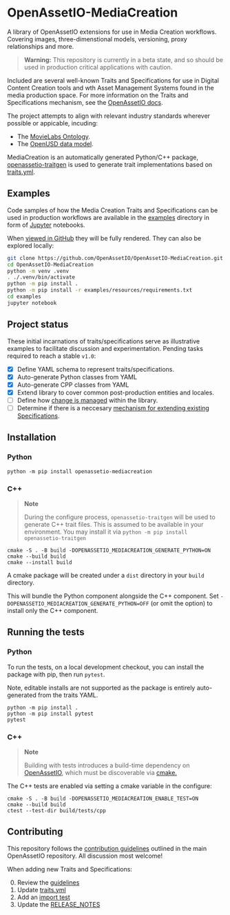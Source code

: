 # OpenAssetIO-MediaCreation

A library of OpenAssetIO extensions for use in Media Creation workflows.
Covering images, three-dimenstional models, versioning, proxy
relationships and more.

> **Warning:**
> This repository is currently in a beta state, and so should
> be used in production critical applications with caution.

Included are several well-known Traits and Specifications for use in
Digital Content Creation tools and wth Asset Management Systems found in
the media production space. For more information on the Traits and
Specifications mechanism, see the [OpenAssetIO
docs](https://openassetio.github.io/OpenAssetIO).

The project attempts to align with relevant industry standards wherever
possible or appicable, incuding:

- The [MovieLabs Ontology](https://movielabs.com/production-technology/ontology-for-media-creation/).
- The [OpenUSD data model](https://www.openusd.org).

MediaCreation is an automatically generated Python/C++ package,
[openassetio-traitgen](https://github.com/OpenAssetIO/OpenAssetIO-TraitGen)
is used to generate trait implementations based on
[traits.yml](traits.yml).

## Examples

Code samples of how the Media Creation Traits and Specifications can be
used in production workflows are available in the [examples](./examples)
directory in form of [Jupyter](https://jupyter.org) notebooks.

When [viewed in GitHub](https://github.com/OpenAssetIO/OpenAssetIO-MediaCreation/tree/main/examples)
they will be fully rendered. They can also be explored locally:

```bash
git clone https://github.com/OpenAssetIO/OpenAssetIO-MediaCreation.git
cd OpenAssetIO-MediaCreation
python -m venv .venv
. ./.venv/bin/activate
python -m pip install .
python -m pip install -r examples/resources/requirements.txt
cd examples
jupyter notebook
```

## Project status

These initial incarnations of traits/specifications serve as
illustrative examples to facilitate discussion and experimentation.
Pending tasks required to reach a stable `v1.0`:

- [x] Define YAML schema to represent traits/specifications.
- [x] Auto-generate Python classes from YAML
- [x] Auto-generate CPP classes from YAML
- [x] Extend library to cover common post-production entities and
      locales.
- [ ] Define how [change is managed](https://github.com/OpenAssetIO/OpenAssetIO-MediaCreation/issues/65)
      within the library.
- [ ] Determine if there is a neccesary [mechanism for extending
      existing Specifications](https://github.com/OpenAssetIO/OpenAssetIO-MediaCreation/issues/65).

## Installation

### Python

```shell
python -m pip install openassetio-mediacreation
```

### C++

> **Note**
>
> During the configure process, `openassetio-traitgen` will be used to
> generate C++ trait files. This is assumed to be available in your
> environment. You may install it via `python -m pip install
> openassetio-traitgen`

```shell
cmake -S . -B build -DOPENASSETIO_MEDIACREATION_GENERATE_PYTHON=ON
cmake --build build
cmake --install build
```

A cmake package will be created under a `dist` directory in your
`build` directory.

This will bundle the Python component alongside the C++ component. Set
`-DOPENASSETIO_MEDIACREATION_GENERATE_PYTHON=OFF` (or omit the option)
to install only the C++ component.

## Running the tests

### Python

To run the tests, on a local development checkout, you can install
the package with pip, then run `pytest`.

Note, editable installs are not supported as the package is entirely
auto-generated from the traits YAML.

```shell
python -m pip install .
python -m pip install pytest
pytest
```

### C++

> **Note**
>
> Building with tests introduces a build-time dependency on
> [OpenAssetIO](https://github.com/OpenAssetIO/OpenAssetIO), which must
> be discoverable via
> [cmake.](https://cmake.org/cmake/help/v3.21/command/find_package.html)

The C++ tests are enabled via setting a cmake variable in the configure:

```shell
cmake -S . -B build -DOPENASSETIO_MEDIACREATION_ENABLE_TEST=ON
cmake --build build
ctest --test-dir build/tests/cpp
```

## Contributing

This repository follows the [contribution guidelines](https://github.com/OpenAssetIO/OpenAssetIO/blob/main/doc/contributing/PROCESS.md)
outlined in the main OpenAssetIO repository. All discussion most
welcome!

When adding new Traits and Specifications:

0. Review the [guidelines](GUIDELINES.md)
1. Update [traits.yml](traits.yml)
2. Add an [import test](tests/python/openassetio_mediacreation/test_imports.py)
3. Update the [RELEASE_NOTES](RELEASE_NOTES.md)
